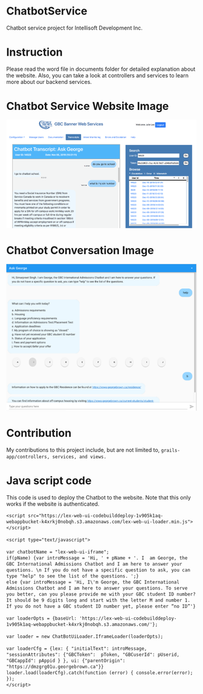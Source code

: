# ChatbotService
Chatbot service project for Intellisoft Development Inc.

# Instruction
Please read the word file in documents folder for detailed explanation about the website.
Also, you can take a look at controllers and services to learn more about our backend services.

# Chatbot Service Website Image
![Chatbot service transcript index](https://github.com/julielee9067/ChatbotService/blob/master/src/groovy/ca/georgebrown/ChatbotServiceIndex.png)

# Chatbot Conversation Image
![Chatbot conversation index](https://github.com/julielee9067/ChatbotService/blob/master/src/groovy/ca/georgebrown/ChatbotConversation.png)

# Contribution
My contributions to this project include, but are not limited to, ```grails-app/controllers, services, and views.```

# Java script code
This code is used to deploy the Chatbot to the website.
Note that this only works if the website is authenticated.
```
<script src="https://lex-web-ui-codebuilddeploy-1v905k1aq-webappbucket-k4xrkj0nobqh.s3.amazonaws.com/lex-web-ui-loader.min.js"></script>

<script type="text/javascript">

var chatbotName = "lex-web-ui-iframe";
if(pName) {var introMessage = 'Hi, ' + pName + '. I  am George, the GBC International Admissions Chatbot and I am here to answer your questions. \n If you do not have a specific question to ask, you can type "help" to see the list of the questions. ';}
else {var introMessage = 'Hi, I\'m George, the GBC International Admissions Chatbot and I am here to answer your questions. To serve you better, can you please provide me with your GBC student ID number? It should be 9 digits long and start with the letter M and number 1. If you do not have a GBC student ID number yet, please enter “no ID”'}

var loaderOpts = {baseUrl: 'https://lex-web-ui-codebuilddeploy-1v905k1aq-webappbucket-k4xrkj0nobqh.s3.amazonaws.com/'};

var loader = new ChatBotUiLoader.IframeLoader(loaderOpts);

var loaderCfg = {lex: { "initialText": introMessage, "sessionAttributes": {"GBCToken":  pToken, "GBCuserId": pUserid, "GBCappId": pAppid } }, ui: {"parentOrigin": "https://dmzgrg01u.georgebrown.ca"}}
loader.load(loaderCfg).catch(function (error) { console.error(error); });
</script>
```

